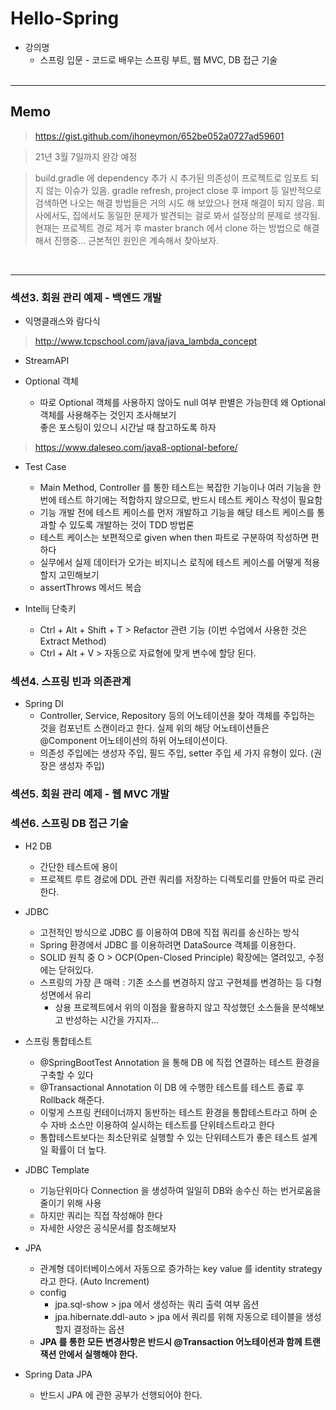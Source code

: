 # Hello-Spring

- 강의명 
    - 스프링 입문 - 코드로 배우는 스프링 부트, 웹 MVC, DB 접근 기술
<br><br>
<hr/>

## Memo

> <a>https://gist.github.com/ihoneymon/652be052a0727ad59601

> 21년 3월 7일까지 완강 예정

> build.gradle 에 dependency 추가 시 추가된 의존성이 프로젝트로 임포트 되지 않는 이슈가 있음.
> gradle refresh, project close 후 import 등 일반적으로 검색하면 나오는 해결 방법들은 거의
> 시도 해 보았으나 현재 해결이 되지 않음. 회사에서도, 집에서도 동일한 문제가 발견되는 걸로 봐서
> 설정상의 문제로 생각됨. 현재는 프로젝트 경로 제거 후 master branch 에서 clone 하는 방법으로
> 해결해서 진행중... 근본적인 원인은 계속해서 찾아보자.

<br>
<hr/>

### 섹션3. 회원 관리 예제 - 백엔드 개발
 - 익명클래스와 람다식<br>
 > <a>http://www.tcpschool.com/java/java_lambda_concept <br>

 - StreamAPI 

 - Optional 객체<br>
   - 따로 Optional 객체를 사용하지 않아도 null 여부 판별은 가능한데 왜 Optional 객체를 사용해주는 것인지 조사해보기<br>
 좋은 포스팅이 있으니 시간날 때 참고하도록 하자<br>
 > <a>https://www.daleseo.com/java8-optional-before/

 - Test Case <br>
   - Main Method, Controller 를 통한 테스트는 복잡한 기능이나 여러 기능을 한번에 테스트 하기에는
적합하지 않으므로, 반드시 테스트 케이스 작성이 필요함
   - 기능 개발 전에 테스트 케이스를 먼저 개발하고 기능을 해당 테스트 케이스를 통과할 수 있도록 개발하는 것이
TDD 방법론
   - 테스트 케이스는 보편적으로 given when then 파트로 구분하여 작성하면 편하다
   - 실무에서 실제 데이터가 오가는 비지니스 로직에 테스트 케이스를 어떻게 적용할지 고민해보기
   - assertThrows 메서드 복습

 - Intellij 단축키 <br>
   - Ctrl + Alt + Shift + T > Refactor 관련 기능 (이번 수업에서 사용한 것은 Extract Method) <br>
   - Ctrl + Alt + V > 자동으로 자료형에 맞게 변수에 할당 된다.

### 섹션4. 스프링 빈과 의존관계

 - Spring DI
   - Controller, Service, Repository 등의 어노테이션을 찾아 객체를 주입하는 것을 컴포넌트 스캔이라고 한다. 실제 위의 해당 어노테이션들은 @Component 어노테이션의 하위 어노테이션이다. 
   - 의존성 주입에는 생성자 주입, 필드 주입, setter 주입 세 가지 유형이 있다. (권장은 생성자 주입)
   
### 섹션5. 회원 관리 예제 - 웹 MVC 개발
   
### 섹션6. 스프링 DB 접근 기술

 - H2 DB
   - 간단한 테스트에 용이
   - 프로젝트 루트 경로에 DDL 관련 쿼리를 저장하는 디렉토리를 만들어 따로 관리한다.
   
- JDBC
   - 고전적인 방식으로 JDBC 를 이용하여 DB에 직접 쿼리를 송신하는 방식
   - Spring 환경에서 JDBC 를 이용하려면 DataSource 객체를 이용한다.
   - SOLID 원칙 중 O > OCP(Open-Closed Principle) 확장에는 열려있고, 수정에는 닫혀있다.
   - 스프링의 가장 큰 매력 : 기존 소스를 변경하지 않고 구현체를 변경하는 등 다형성면에서 유리
      - 상용 프로젝트에서 위의 이점을 활용하지 않고 작성했던 소스들을 분석해보고 반성하는 시간을 가지자...
   
- 스프링 통합테스트
   - @SpringBootTest Annotation 을 통해 DB 에 직접 연결하는 테스트 환경을 구축할 수 있다
   - @Transactional Annotation 이 DB 에 수행한 테스트를 테스트 종료 후 Rollback 해준다.
   - 이렇게 스프링 컨테이너까지 동반하는 테스트 환경을 통합테스트라고 하며 순수 자바 소스만 이용하여 실시하는
   테스트를 단위테스트라고 한다
   - 통합테스트보다는 최소단위로 실행할 수 있는 단위테스트가 좋은 테스트 설계일 확률이 더 높다.
    
- JDBC Template
    - 기능단위마다 Connection 을 생성하여 일일히 DB와 송수신 하는 번거로움을 줄이기 위해 사용
    - 하지만 쿼리는 직접 작성해야 한다
    - 자세한 사양은 공식문서를 참조해보자
    
- JPA
    - 관계형 데이터베이스에서 자동으로 증가하는 key value 를 identity strategy 라고 한다. (Auto Increment)
    - config 
        - jpa.sql-show > jpa 에서 생성하는 쿼리 출력 여부 옵션
        - jpa.hibernate.ddl-auto > jpa 에서 쿼리를 위해 자동으로 테이블을 생성할지 결정하는 옵션
    - <b>JPA 를 통한 모든 변경사항은 반드시 @Transaction 어노테이션과 함께 트랜잭션 안에서 실행해야 한다.</b>

- Spring Data JPA
    - 반드시 JPA 에 관한 공부가 선행되어야 한다.
    
    

   

   